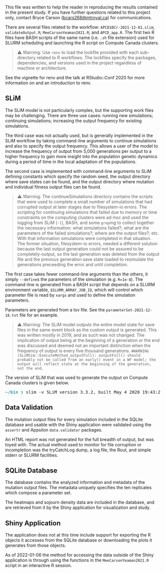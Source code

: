 This file was written to help the reader in reproducing the results contained in the present study. If you have further questions related to this project only, contact Bryce Carson (<bcars268@mtroyal.ca>) for communications.

There are several files related to the workflow: `APCD10Cr-2021-12-01.slim`; `validateOutput.R`; `MeeCarsonYeaman2021.R`; and `APCD_app.R`. The first two R files have BASH scripts of the same name (i.e. `.sh` file extension) used for SLURM scheduling and launching the R script on Compute Canada clusters.

 > ⚠️ Warning:
 > Use `renv` to load the lockfile provided with each sub-directory related to R workflows. The lockfiles specify the packages, dependencies, and versions used in the project regardless of machine or architecture.

See the vignette for renv and the talk at RStudio::Conf 2020 for more information on and an introduction to renv.

## SLiM

The SLiM model is not particularly complex, but the supporting work files may be challenging. There are three use cases: running new simulations; continuing simulations; increasing the output frequency for existing simulations.

The third case was not actually used, but is generally implemented in the SLiM workflow by taking command-line arguments to continue simulations and also to specify the output frequency. This allows a user of the model to increase the frequency of output from 5,000 generations per output to a higher frequency to gain more insight into the population genetic dynamics during a period of time in the local adaptation of the populations.

The second case is implemented with command-line arguments to SLiM defining constants which specify the random seed, the output directory where save states can be found, and the output directory where mutation and individual fitness output files can be found.

 > ⚠️ Warning:
 > The continueSimulations directory contains the scripts that were used to complete a small number of simulations that had corrupted output at later stages due to filesystem-io errors. The scripting for continuing simulations that failed due to memory or time constraints on the computing clusters were ad-hoc and used the logging from SLiM (`-l`), BASH, and some `grep`ing to collect together the necessary information: what simulations failed?; what are the parameters of the failed simulations?; where are the output files?; etc. With that information simulations were completed in that situation. The former situation, filesystem-io errors, needed a different solution because the last output generation could not be assured to be completely-output, so the last generation was deleted from the output file and the previous generation save state loaded to resimulate the generations preceeding the error and until completion.

The first case takes fewer command-line arguments than the others, it simply `--define`s the parameters of the simulation (e.g. `R=1e-8`). The command-line is generated from a BASH script that depends on a SLURM environment variable, `$SLURM_ARRAY_JOB_ID`, which will control which parameter file is read by `xargs` and used to define the simulation parameters.

Parameters are generated from a tsv file. See the `parameterSet-2021-12-18.txt` file for an example.

 > ⚠️ Warning:
 > The SLiM model outputs the entire model state for save files in the same event block as the custom output is generated. This was written mostly in 2019, and as such was not changed. The implication of output being at the beginning of a generation or the end was discussed and deemed not an important distinction when the frequency of output is every five thousand generations.
 > `#WARNING (SLiMSim::ExecuteMethod_outputFull): outputFull() should probably not be called from an early() event in a WF model; the output will reflect state at the beginning of the generation, not the end.`

The version of SLiM that was used to generate the output on Compute Canada clusters is given below.

<pre><font color="#2AA1B3"><b>~/bin</b></font> <font color="#26A269"><b>❯</b></font> slim -v SLiM version 3.3.2, built May 4 2020 19:43:23</pre>

## Data Validation

The mutation output files for every simulation included in the SQLite database and usable with the Shiny application were validated using the `assertr` and Appsilon `data.validator` packages.

An HTML report was not generated for the full breadth of output, but was toyed with. The actual method used to monitor for file corruption or incompletion was the tryCatchLog dump, a log file, the Rout, and simple stderr or SLURM facilities.

## SQLite Database

The database contains the analyzed information and metadata of the mutation output files. The metadata uniquely specifies the ten replicates which compose a parameter set.

The heatmaps and sojourn density data are included in the database, and are retrieved from it by the Shiny application for visualization and study.

## Shiny Application

The application does not at this time include support for exporting the R objects it accesses from the SQLite database or downloading the plots it generates from those objects.

As of 2022-01-06 the method for accessing the data outside of the Shiny application is through using the functions in the `MeeCarsonYeaman2021.R` script in an interactive R session.
